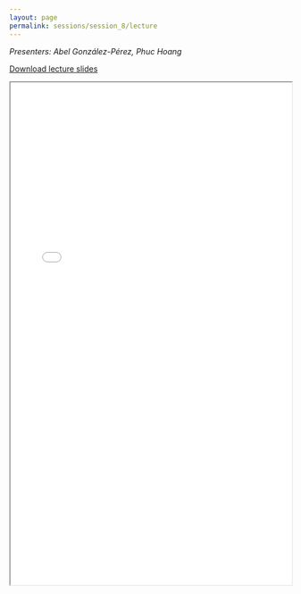 ```yaml
---
layout: page
permalink: sessions/session_8/lecture
---
```


*Presenters: Abel González-Pérez, Phuc Hoang*

[Download lecture slides](https://github.com/NCI-ITEB/tumor_epidemiology_approaches_materials/raw/main/lecture_materials/lecture_8/Session_8_lecture-Identifying_cancer_drivers.pdf)

<iframe src="lecture_assets/Session_8_lecture-Identifying_cancer_drivers.pdf" width="100%" height="900rem" allowfullscreen="true" mozallowfullscreen="true" webkitallowfullscreen="true"></iframe>
